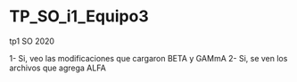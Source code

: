 # TP_SO_i1_Equipo3
tp1 SO 2020

1- Si, veo las modificaciones que cargaron BETA y GAMmA
2- Si, se ven los archivos que agrega ALFA 
